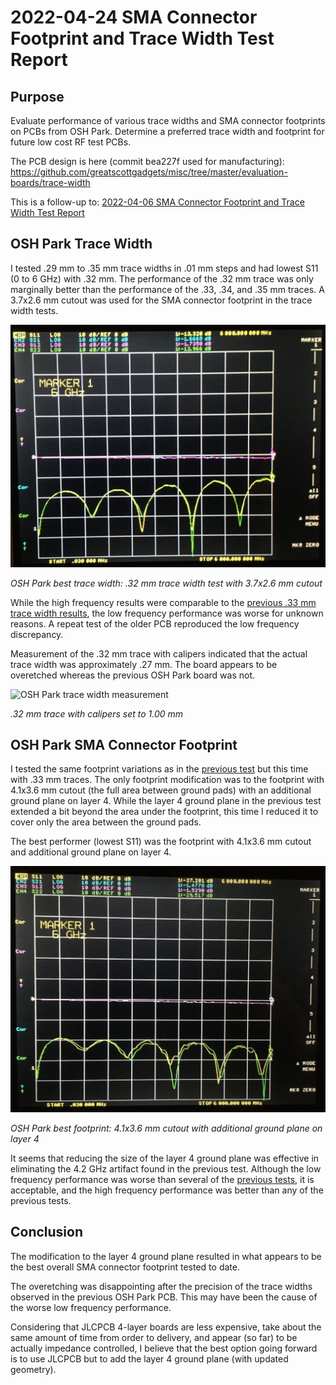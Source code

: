 # 2022-04-24 SMA Connector Footprint and Trace Width Test Report

## Purpose

Evaluate performance of various trace widths and SMA connector footprints on PCBs from OSH Park. Determine a preferred trace width and footprint for future low cost RF test PCBs.

The PCB design is here (commit bea227f used for manufacturing): https://github.com/greatscottgadgets/misc/tree/master/evaluation-boards/trace-width

This is a follow-up to: [2022-04-06 SMA Connector Footprint and Trace Width Test Report](../2022-04-06-sma-and-trace-width-test)

 
## OSH Park Trace Width

I tested .29 mm to .35 mm trace widths in .01 mm steps and had lowest S11 (0 to 6 GHz) with .32 mm. The performance of the .32 mm trace was only marginally better than the performance of the .33, .34, and .35 mm traces. A 3.7x2.6 mm cutout was used for the SMA connector footprint in the trace width tests.

![VNA screenshot of best trace width](vna-best-width.jpeg)
<figcaption>

*OSH Park best trace width: .32 mm trace width test with 3.7x2.6 mm cutout*

</figcaption>


While the high frequency results were comparable to the [previous .33 mm trace width results](../2022-04-06-sma-and-trace-width-test), the low frequency performance was worse for unknown reasons. A repeat test of the older PCB reproduced the low frequency discrepancy.

Measurement of the .32 mm trace with calipers indicated that the actual trace width was approximately .27 mm. The board appears to be overetched whereas the previous OSH Park board was not.

![OSH Park trace width measurement](osh-park-trace-width.png)
<figcaption>

*.32 mm trace with calipers set to 1.00 mm*

</figcaption>


## OSH Park SMA Connector Footprint

I tested the same footprint variations as in the [previous test](../2022-04-06-sma-and-trace-width-test) but this time with .33 mm traces. The only footprint modification was to the footprint with 4.1x3.6 mm cutout (the full area between ground pads) with an additional ground plane on layer 4. While the layer 4 ground plane in the previous test extended a bit beyond the area under the footprint, this time I reduced it to cover only the area between the ground pads.

The best performer (lowest S11) was the footprint with 4.1x3.6 mm cutout and additional ground plane on layer 4.

![VNA screenshot of best footprint](vna-best-sma.jpeg)
<figcaption>

*OSH Park best footprint: 4.1x3.6 mm cutout with additional ground plane on layer 4*

</figcaption>

It seems that reducing the size of the layer 4 ground plane was effective in eliminating the 4.2 GHz artifact found in the previous test. Although the low frequency performance was worse than several of the [previous tests](../2022-04-06-sma-and-trace-width-test), it is acceptable, and the high frequency performance was better than any of the previous tests.


## Conclusion

The modification to the layer 4 ground plane resulted in what appears to be the best overall SMA connector footprint tested to date.

The overetching was disappointing after the precision of the trace widths observed in the previous OSH Park PCB. This may have been the cause of the worse low frequency performance.

Considering that JLCPCB 4-layer boards are less expensive, take about the same amount of time from order to delivery, and appear (so far) to be actually impedance controlled, I believe that the best option going forward is to use JLCPCB but to add the layer 4 ground plane (with updated geometry).
